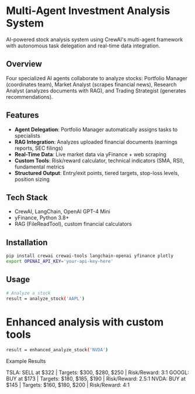 # Multi-Agent Investment Analysis System

AI-powered stock analysis system using CrewAI's multi-agent framework with autonomous task delegation and real-time data integration.

## Overview

Four specialized AI agents collaborate to analyze stocks: Portfolio Manager (coordinates team), Market Analyst (scrapes financial news), Research Analyst (analyzes documents with RAG), and Trading Strategist (generates recommendations).

## Features

- **Agent Delegation**: Portfolio Manager automatically assigns tasks to specialists
- **RAG Integration**: Analyzes uploaded financial documents (earnings reports, SEC filings)
- **Real-Time Data**: Live market data via yFinance + web scraping
- **Custom Tools**: Risk/reward calculator, technical indicators (SMA, RSI), fundamental metrics
- **Structured Output**: Entry/exit points, tiered targets, stop-loss levels, position sizing

## Tech Stack

- CrewAI, LangChain, OpenAI GPT-4 Mini
- yFinance, Python 3.8+
- RAG (FileReadTool), custom financial calculators

## Installation
```bash
pip install crewai crewai-tools langchain-openai yfinance plotly
export OPENAI_API_KEY='your-api-key-here'
```

## Usage
```bash
# Analyze a stock
result = analyze_stock('AAPL')
```
# Enhanced analysis with custom tools
```bash
result = enhanced_analyze_stock('NVDA')
```
Example Results

TSLA: SELL at $322 | Targets: $300, $280, $250 | Risk/Reward: 3:1
GOOGL: BUY at $173 | Targets: $180, $185, $190 | Risk/Reward: 2.5:1
NVDA: BUY at $145 | Targets: $160, $180, $200 | Risk/Reward: 4:1
